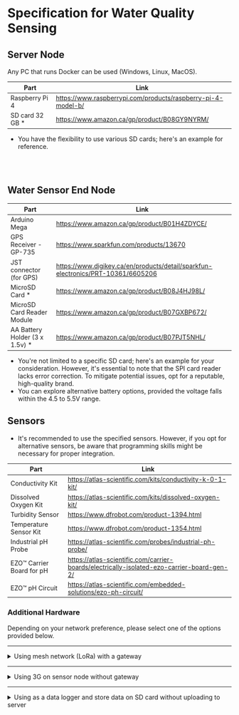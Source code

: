 # Specification for Water Quality Sensing

## Server Node

Any PC that runs Docker can be used (Windows, Linux, MacOS).

| Part           | Link                                                         |
| -------------- | ------------------------------------------------------------ |
| Raspberry Pi 4 | https://www.raspberrypi.com/products/raspberry-pi-4-model-b/ |
| SD card 32 GB *  | https://www.amazon.ca/gp/product/B08GY9NYRM/                 |

* You have the flexibility to use various SD cards; here's an example for reference.

<br><br>

## Water Sensor End Node

| Part                            | Link                                                               |
| ------------------------------- | ------------------------------------------------------------------ |
| Arduino Mega                    | https://www.amazon.ca/gp/product/B01H4ZDYCE/                       |
| GPS Receiver - GP-735           | https://www.sparkfun.com/products/13670                            |
| JST connector (for GPS)         | https://www.digikey.ca/en/products/detail/sparkfun-electronics/PRT-10361/6605206 |
| MicroSD Card *                  | https://www.amazon.ca/gp/product/B08J4HJ98L/                                     |
| MicroSD Card Reader Module      | https://www.amazon.ca/gp/product/B07GXBP672/                                     |
| AA Battery Holder (3 x 1.5v) *  | https://www.amazon.ca/gp/product/B07PJT5NHL/                       |

* You're not limited to a specific SD card; here's an example for your consideration. However, it's essential to note that the SPI card reader lacks error correction. To mitigate potential issues, opt for a reputable, high-quality brand.
* You can explore alternative battery options, provided the voltage falls within the 4.5 to 5.5V range.

## Sensors

- It's recommended to use the specified sensors. However, if you opt for alternative sensors, be aware that programming skills might be necessary for proper integration.

| Part                    | Link                                                               |
| ----------------------- | ------------------------------------------------------------------ |
| Conductivity Kit        | https://atlas-scientific.com/kits/conductivity-k-0-1-kit/          |
| Dissolved Oxygen Kit    | https://atlas-scientific.com/kits/dissolved-oxygen-kit/            |
| Turbidity Sensor        | https://www.dfrobot.com/product-1394.html                          |
| Temperature Sensor Kit  | https://www.dfrobot.com/product-1354.html                          |
| Industrial pH Probe     | https://atlas-scientific.com/probes/industrial-ph-probe/           |
| EZO™ Carrier Board for pH | https://atlas-scientific.com/carrier-boards/electrically-isolated-ezo-carrier-board-gen-2/ |
| EZO™ pH Circuit         | https://atlas-scientific.com/embedded-solutions/ezo-ph-circuit/    |

### Additional Hardware
Depending on your network preference, please select one of the options provided below.

---

<details>
<summary>Using mesh network (LoRa) with a gateway</summary>
<br>

This approach employs a mesh network, ideal for situations where the 3G signal is unstable or unavailable over water.

<div align="center">
    <img src="Documentation/Pictures/Mesh_Tube.png" width="60%">
</div>

A gateway is essential to facilitate the transmission of data from the node to the server.

## Water Sensor End Node with **LoRa** Additional Components

| Part                    | Link                                                               |
| ----------------------- | ------------------------------------------------------------------ |
| Mesh LoRa [YL-800N Datasheet](https://gitlab.cas.mcmaster.ca/re-mote/arduino-motes/-/blob/master/Documentation/Data%20Sheets/LoRa_MESH_Radio_YL-800N_EN.pdf)               | https://www.dfrobot.com/product-1670.html                          |

<br>

## Water Sensor Gateway Node (Only if using LoRa on End Node)

| Part                                        | Link                                                                             |
| ------------------------------------------- | -------------------------------------------------------------------------------- |
| Arduino Uno                                 | https://www.canadarobotix.com/products/60                                        |
| 3G Shield *                                 | https://www.tinyosshop.com/3g-gprs-gsm-shield-for-arduino-sim5320a               |
| Mesh LoRa                                   | https://www.dfrobot.com/product-1670.html                                        |
| MicroSD Card                                | https://www.amazon.ca/gp/product/B08J4HJ98L/                                     |
| MicroSD Card Reader Module                  | https://www.amazon.ca/gp/product/B07GXBP672/                                     |
| DHT Sensor                                  | https://www.amazon.ca/gp/product/B07CM2VLBK/                                     |
| SIM Card with data plan (120 days)          |                                                                                  |

* Depending on your location or country, you may require a different version of the 3G shield that is compatible with your SIM card.

</details>

---

<details>
<summary>Using 3G on sensor node without gateway</summary>
<br>

This approach involves equipping all sensor nodes with 3G connectivity. It's ideal for setups where all nodes are within areas with available 3G signal and are spaced at considerable distances from one another.

<div align="center">
    <img src="Documentation/Pictures/SingleNode.png" width="60%">
</div>

## Water Sensor End Node with **3G** Additional Components

| Part                    | Link                                                               |
| ----------------------- | ------------------------------------------------------------------ |
| 3G Shield *                                 | https://www.tinyosshop.com/3g-gprs-gsm-shield-for-arduino-sim5320a               |
| SIM Card with data plan (120 days) *        |                                                                                  |

* Depending on your location or country, you may require a different version of the 3G shield that is compatible with your SIM card.
* As of 2023 in Canada, Virgin/Fido offers a $10 tablet plan that aligns well with the requirements of this project. Alternatively, considering an IoT SIM card could also be an effective solution.

</details>

---

<details>
<summary>Using as a data logger and store data on SD card without uploading to server</summary>
<br>

This option is suitable if you don't require real-time data and prefer to retrieve information solely from an SD card.

<div align="center">
    <img src="Documentation/Pictures/DataLogger.png" width="60%">
</div>

No additional hardware needed.

</details>